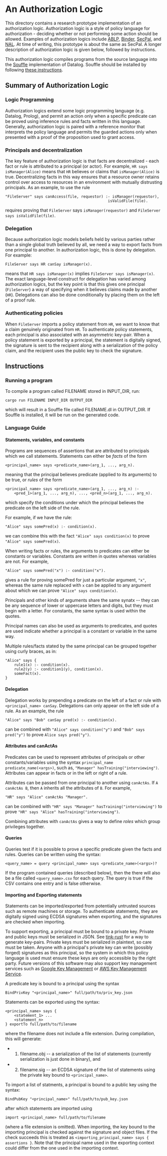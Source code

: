 # An Authorization Logic

This directory contains a research prototype implementation of an authorization
logic. Authorization logic is a style of policy language for authorization -
deciding whether or not performing some action should be allowed. Examples of
authorization logics include
[ABLP](https://homepages.inf.ed.ac.uk/gdp/publications/Calculus_for_Access_Control.pdf),
[Binder](https://web.cs.wpi.edu/~guttman/cs564/papers/binder.pdf),
[SecPal](https://people.mpi-sws.org/~dg/teaching/lis2014/modules/authorization-1-becker07.pdf),
and [NAL](https://www.cs.cornell.edu/fbs/publications/NexusNalRationale.pdf). At
time of writing, this prototype is about the same as SecPal. A longer
description of authorization logic is given below, followed by instructions.

This authorization logic compiles programs from the source language into the
[Souffle](https://souffle-lang.github.io/index.html) implementation of Datalog.
Souffle should be installed by following
[these instructions](https://souffle-lang.github.io/install).

## Summary of Authorization Logic

### Logic Programming

Authorization logics extend some logic programming language (e.g. Datalog,
Prolog), and permit an action only when a specific predicate can be proved using
inference rules and facts written in this language. Generally, authorization
logic is paired with a reference monitor that interprets the policy language and
permits the guarded actions only when presented with a proof of the proposition
used to grant access.

### Principals and decentralization

The key feature of authorization logic is that facts are decentralized - each
fact or rule is attributed to a principal (or actor). For example,
`HR says isManager(Alice)` means that `HR` believes or claims that
`isManager(Alice)` is true. Decentralizing facts in this way ensures that a
resource owner retains control over access to resources in an environment with
mutually distrusting principals. As an example, to use the rule

```
"FileServer" says canAccess(file, requestor) :- isManager(requestor),
                                              isValidFile(file).
```

requires proving that `FileServer` says `isManager(requestor)` and
`FileServer says isValidFile(file)`.

### Delegation

Because authorization logic models beliefs held by various parties rather than a
single global truth believed by all, we need a way to export facts from one
principal to another. In authorization logic, this is done by delegation. For
example:

```
FileServer says HR canSay isManager(x).
```

means that `HR says isManager(x)` implies `FileServer says isManager(x)`. The
exact language-level construct for delegation has varied among authorization
logics, but the key point is that this gives one principal (`FileServer`) a way
of specifying when it believes claims made by another (`HR`). Delegations can
also be done conditionally by placing them on the left of a proof rule.

### Authenticating policies

When `FileServer` imports a policy statement from `HR`, we want to know that a
claim genuinely originated from `HR`. To authenticate policy statements, each
principal is also associated with an asymmetric key-pair. When a policy
statement is exported by a principal, the statement is digitally signed, the
signature is sent to the recipient along with a serialization of the policy
claim, and the recipient uses the public key to check the signature.

## Instructions

### Running a program

To compile a program called FILENAME stored in INPUT_DIR, run:

```
cargo run FILENAME INPUT_DIR OUTPUT_DIR
```

which will result in a Souffle file called FILENAME.dl in OUTPUT_DIR. If Souffle
is installed, it will be run on the generated code.

### Language Guide

#### Statements, variables, and constants

Programs are sequences of assertions that are attributed to principals which we
call statements. Statements can either be _facts_ of the form

```
<principal_name> says <predicate_name>(arg_1, ..., arg_n).
```

meaning that the principal believes predicate (applied to its arguments) to be
true, or _rules_ of the form

```
<principal_name> says <predicate_name>(arg_1, ..., arg_n) :-
    <pred_1>(arg_1, ..., arg_n), ..., <pred_n>(arg_1, ..., arg_n).
```

which specify the conditions under which the principal believes the predicate on
the left side of the rule.

For example, if we have the rule:

```
"Alice" says somePred(x) :- condition(x).
```

we can combine this with the fact `"Alice" says condition(x)` to prove
`"Alice" says somePred(x)`.

When writing facts or rules, the arguments to predicates can either be constants
or variables. Constants are written in quotes whereas variables are not. For
example,

```
"Alice" says somePred("x") :- condition("x").
```

gives a rule for proving somePred for just a particular argument, `"x"`, whereas
the same rule replaced with `x` can be applied to any argument about which we
can prove `"Alice" says condition(x)`.

Principals and other kinds of arguments share the same synatx -- they can be any
sequence of lower or uppercase letters and digits, but they must begin with a
letter. For constants, the same syntax is used within the quotes.

Principal names can also be used as arguments to predicates, and quotes are used
indicate whether a principal is a constant or variable in the same way.

Multiple rules/facts stated by the same principal can be grouped together using
curly braces, as in:

```
"Alice" says {
    rule1(x) :- condition(x).
    rule2(y) :- condition1(y), condition(x).
    someFact(x).
}
```

#### Delegation

Delegation works by prepending a predicate on the left of a fact or rule with
`<principal_name> canSay`. Delegations can only appear on the left side of a
rule. As an example, the rule

```
"Alice" says "Bob" canSay pred(x) :- condition(x).
```

can be combined with `"Alice" says condition("y")` and `"Bob" says pred("y")` to
prove `Alice says pred("y")`.

#### Attributes and canActAs

Predicates can be used to represent attributes of principals or other
constants/variables using the syntax `principal_name predicate_name(<args>)`,
such as, `"Manager" hasTraining("interviewing")`. Attributes can appear in facts
or in the left or right of a rule.

Attributes can be passed from one principal to another using `canActAs`. If
`A canActAs B`, then `A` inherits all the attributes of `B`. For example,

```
"HR" says "Alice" canActAs "Manager".
```

can be combined with `"HR" says "Manager" hasTraining("interviewing")` to prove
`"HR" says "Alice" hasTraining("interviewing")`.

Combining attributes with `canActAs` gives a way to define _roles_ which group
privileges together.

#### Queries

Queries test if it is possible to prove a specific predicate given the facts and
rules. Queries can be written using the syntax:

```
<query_name> = query <principal_name> says <predicate_name>(<args>)?
```

If the program contained queries (described below), then the there will also be
a file called `<query_name>.csv` for each query. The query is true if the CSV
contains one entry and is false otherwise.

#### Importing and Exporting statements

Statements can be imported/exported from potentially untrusted sources such as
remote machines or storage. To authenticate statements, they are digitally
signed using ECDSA signatures when exporting, and the signatures are checked
when importing.

To support exporting, a principal must be bound to a private key. Private and
public keys must be serialized in JSON. See
[tink-rust](https://github.com/project-oak/tink-rust) for a way to generate
key-pairs. Private keys must be serialized in plaintext, so care must be taken.
Anyone with a principal's private key can write (possibly forged) signatures as
this principal, so the system in which this policy language is used must ensure
these keys are only accessible by the right party. Future versions of this
software may also support key management services such as
[Google Key Management](https://cloud.google.com/security-key-management) or
[AWS Key Management Service](https://aws.amazon.com/kms/).

A predicate key is bound to a principal using the syntax

```
BindPrivKey "<principal_name>" full/path/to/priv_key.json
```

Statements can be exported using the syntax:

```
<principal_name> says {
    <statement_1> ...
    <statement_n>
} exportTo full/path/to/filename
```

where the filename does not include a file extension. During compilation, this
will generate:

- 1. filename.obj -- a serialization of the list of statements (currently
     serialization is just done in binary), and
- 2. filename.sig -- an ECDSA signature of the list of statements using the
     private key bound to `<principal_name>`.

To import a list of statments, a principal is bound to a public key using the
syntax:

```
BindPubKey "<principal_name>" full/path/to/pub_key.json
```

after which statements are imported using

```
import <principal_name> full/path/to/filename
```

(where a file extension is omitted). When importing, the key bound to the
importing principal is checked against the signature and object files. If the
check succeeds this is treated as
`<importing_principal_name> says { assertions }`. Note that the principal name
used in the exporting context could differ from the one used in the importing
context.
